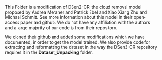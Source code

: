 This Folder is a modification of DSen2-CR, the cloud removal model proposed by Andrea Meraner and Patrick Ebel and Xiao Xiang Zhu and Michael Schmitt. See more information about this model in their open-access paper and github. We do not have any affiliation with the authors and a large majority of our code is from their repository.

We cloned their github and added some modifications which we have documented, in order to get the model trained. 
We also provide code for extracting and reformatting the dataset in the way the DSen2-CR repository requires it in the **Dataset_Unpacking** folder.
